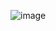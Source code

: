 ![image](https://user-images.githubusercontent.com/81428296/158005614-0c44729a-fa70-42ae-884d-e9fa90ab71f9.png)
